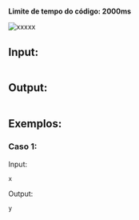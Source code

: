 # 

**Limite de tempo do código: 2000ms**

![xxxxx](link)

## Input:

```

```


## Output:

```

```

## Exemplos:

### Caso 1:

Input:
```
x
```

Output:
```
y
```